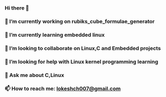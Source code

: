 ### Hi there 👋
### 🔭 I’m currently working on rubiks_cube_formulae_generator
### 🌱 I’m currently learning embedded linux
### 👯 I’m looking to collaborate on Linux,C and Embedded projects
### 🤔 I’m looking for help with Linux kernel programming learning
### 💬 Ask me about C,Linux
### 📫 How to reach me: lokeshch007@gmail.com
<!--
**lokeshchebrolu/lokeshchebrolu** is a ✨ _special_ ✨ repository because its `README.md` (this file) appears on your GitHub profile.
-->
